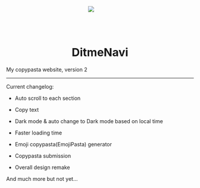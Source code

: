 <div style="width: 64px; height: 64px; margin: 0 auto;">
    <img src="https://ditmenavi.xyz/30-43.png"></img>
</div>

<div>
  <h1 align="center" style="font-size: 30px;">DitmeNavi</h1>
</div>

My copypasta website, version 2

---

Current changelog:

- Auto scroll to each section

- Copy text

- Dark mode & auto change to Dark mode based on local time

- Faster loading time

- Emoji copypasta(EmojiPasta) generator

- Copypasta submission

- Overall design remake



And much more but not yet...




